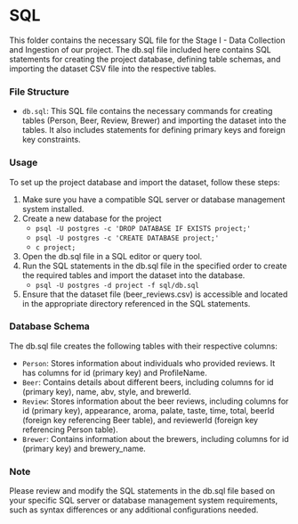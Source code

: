 # SQL
This folder contains the necessary SQL file for the Stage I - Data Collection and Ingestion of our project. The db.sql file included here contains SQL statements for creating the project database, defining table schemas, and importing the dataset CSV file into the respective tables.

### File Structure
- `db.sql`: This SQL file contains the necessary commands for creating tables (Person, Beer, Review, Brewer) and importing the dataset into the tables. It also includes statements for defining primary keys and foreign key constraints.

### Usage
To set up the project database and import the dataset, follow these steps:

1. Make sure you have a compatible SQL server or database management system installed.
2. Create a new database for the project
    - `psql -U postgres -c 'DROP DATABASE IF EXISTS project;'`
    - `psql -U postgres -c 'CREATE DATABASE project;'`
    - `c project;`
3. Open the db.sql file in a SQL editor or query tool.
4. Run the SQL statements in the db.sql file in the specified order to create the required tables and import the dataset into the database.
    - `psql -U postgres -d project -f sql/db.sql`
5. Ensure that the dataset file (beer_reviews.csv) is accessible and located in the appropriate directory referenced in the SQL statements.

### Database Schema
The db.sql file creates the following tables with their respective columns:

- `Person`: Stores information about individuals who provided reviews. It has columns for id (primary key) and ProfileName.
- `Beer`: Contains details about different beers, including columns for id (primary key), name, abv, style, and brewerId.
- `Review`: Stores information about the beer reviews, including columns for id (primary key), appearance, aroma, palate, taste, time, total, beerId (foreign key referencing Beer table), and reviewerId (foreign key referencing Person table).
- `Brewer`: Contains information about the brewers, including columns for id (primary key) and brewery_name.

### Note
Please review and modify the SQL statements in the db.sql file based on your specific SQL server or database management system requirements, such as syntax differences or any additional configurations needed.